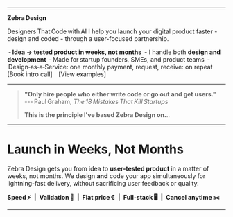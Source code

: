 
------

**Zebra Design**

Designers That Code with AI
I help you launch your digital product faster - design and coded - through a user-focused partnership.

 - **Idea → tested product in weeks, not months**
 - I handle both **design and development**
 - Made for startup founders, SMEs, and product teams
 - Design‑as‑a‑Service: one monthly payment, request, receive: on repeat 
 
[Book intro call] [View examples]

--- 

> **"Only hire people who either write code or go out and get users."**\
> --- Paul Graham, *The 18 Mistakes That Kill Startups*
>
>**This is the principle I've based Zebra Design on.**.. 

---
# Launch in Weeks, Not Months

Zebra Design gets you from idea to **user-tested product** in a matter of weeks, not months. We design **and** code your app simultaneously for lightning-fast delivery, without sacrificing user feedback or quality. 

**Speed ⚡ | Validation 🎯 | Flat price € | Full‑stack 🖥️ | Cancel anytime ✂️** 

--- 

